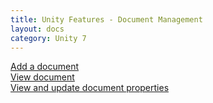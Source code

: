 ```yaml
---
title: Unity Features - Document Management
layout: docs
category: Unity 7
---
```

[Add a document](document-management/add-document.md)       
[View document](document-management/view-document.md)   
[View and update document properties](document-management/view-update-document-properties.md)
